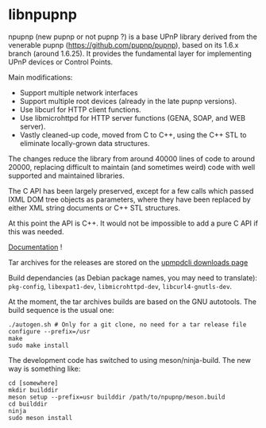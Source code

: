 # libnpupnp

npupnp (new pupnp or not pupnp ?) is a base UPnP library derived from the venerable pupnp
(https://github.com/pupnp/pupnp), based on its 1.6.x branch (around 1.6.25). It provides the
fundamental layer for implementing UPnP devices or Control Points.

Main modifications:

 - Support multiple network interfaces
 - Support multiple root devices (already in the late pupnp versions).
 - Use libcurl for HTTP client functions.
 - Use libmicrohttpd for HTTP server functions (GENA, SOAP, and WEB server).
 - Vastly cleaned-up code, moved from C to C++, using the C++ STL to eliminate
   locally-grown data structures.

The changes reduce the library from around 40000 lines of code to around
20000, replacing difficult to maintain (and sometimes weird) code with well
supported and maintained libraries.

The C API has been largely preserved, except for a few calls which
passed IXML DOM tree objects as parameters, where they have been replaced
by either XML string documents or C++ STL structures.

At this point the API is C++. It would not be impossible to add a pure C
API if this was needed.

[Documentation](https://www.lesbonscomptes.com/upmpdcli/npupnp-doc/libnpupnp.html) !

Tar archives for the releases are stored on the [upmpdcli downloads
page](https://www.lesbonscomptes.com/upmpdcli/pages/downloads.html)

Build dependancies (as Debian package names, you may need to translate): `pkg-config`,
`libexpat1-dev`, `libmicrohttpd-dev`, `libcurl4-gnutls-dev`.

At the moment, the tar archives builds are based on the GNU autotools. The build sequence is the
usual one:

    ./autogen.sh # Only for a git clone, no need for a tar release file
    configure --prefix=/usr
    make
    sudo make install

The development code has switched to using meson/ninja-build. The new way is something like:

    cd [somewhere]
    mkdir builddir
    meson setup --prefix=usr builddir /path/to/npupnp/meson.build
    cd builddir
    ninja 
    sudo meson install
    
